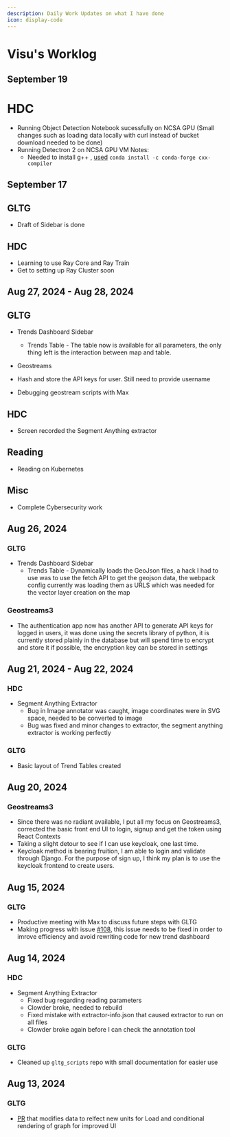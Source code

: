 ```yaml
---
description: Daily Work Updates on what I have done
icon: display-code
---
```


# Visu's Worklog

## September 19
# HDC
- Running Object Detection Notebook sucessfully on NCSA GPU (Small changes such as loading data locally with curl instead of bucket download needed to be done)
- Running Detectron 2 on NCSA GPU VM
  Notes:
  - Needed to install g++ , [used](https://stackoverflow.com/a/69485927) `conda install -c conda-forge cxx-compiler`


## September 17 
## GLTG 
* Draft of Sidebar is done

## HDC
* Learning to use Ray Core and Ray Train
* Get to setting up Ray Cluster soon



## Aug 27, 2024 - Aug 28, 2024

## GLTG 
* Trends Dashboard Sidebar
  * Trends Table - The table now is available for all parameters, the only thing left is the interaction between map and table. 

* Geostreams
 * Hash and store the API keys for user. Still need to provide username
 * Debugging geostream scripts with Max


## HDC
* Screen recorded the Segment Anything extractor 

## Reading
  * Reading on Kubernetes 

## Misc
* Complete Cybersecurity work


## Aug 26, 2024

### GLTG
* Trends Dashboard Sidebar
  * Trends Table - Dynamically loads the GeoJson files, a hack I had to use was to use the fetch API to get the geojson data, the webpack config currently was loading them as URLS which was needed for the vector layer creation on the map

### Geostreams3 
  * The authentication app now has another API to generate API keys for logged in users, it was done using the secrets library of python, it is currently stored plainly in the database but will spend time to encrypt and store it if possible, the encryption key can be stored in settings

## Aug 21, 2024 - Aug 22, 2024

### HDC
* Segment Anything Extractor
  * Bug in Image annotator was caught, image coordinates were in SVG space, needed to be converted to image
  * Bug was fixed and minor changes to extractor, the segment anything extractor is working perfectly

### GLTG
* Basic layout of Trend Tables created


## Aug 20, 2024

### Geostreams3
* Since there was no radiant available, I put all my focus on Geostreams3, corrected the basic front end UI to login, signup and  get the token using React Contexts
* Taking a slight detour to see if I can use keycloak, one last time. 
* Keycloak method is bearing fruition, I am able to login and validate through Django. For the purpose of sign up, I think my plan is to use the keycloak frontend to create users. 


## Aug 15, 2024

### GLTG 
* Productive meeting with Max to discuss future steps with GLTG
* Making progress with issue [#108](https://github.com/geostreams/gltg/issues/108), this issue needs to be fixed in order to imrove efficiency and avoid rewriting code for new trend dashboard



## Aug 14, 2024

### HDC

* Segment Anything Extractor
  * Fixed bug regarding reading parameters
  * Clowder broke, needed to rebuild
  * Fixed mistake with extractor-info.json that caused extractor to run on all files
  * Clowder broke again before I can check the annotation tool

### GLTG

* Cleaned up `gltg_scripts` repo with small documentation for easier use

## Aug 13, 2024

### GLTG

* [PR](https://github.com/geostreams/gltg/pull/105) that modifies data to relfect new units for Load and conditional rendering of graph for improved UI

